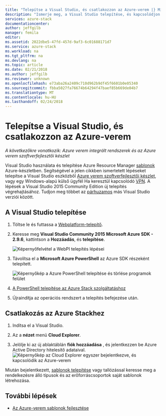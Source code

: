 ```yaml
---
title: "Telepítse a Visual Studio, és csatlakozzon az Azure-verem |} Microsoft Docs"
description: "Ismerje meg, a Visual Studio telepítése, és kapcsolódjon az Azure-verem szükséges lépések"
services: azure-stack
documentationcenter: 
author: jeffgilb
manager: femila
editor: 
ms.assetid: 2022dbe5-47fd-457d-9af3-6c01688171d7
ms.service: azure-stack
ms.workload: na
ms.tgt_pltfrm: na
ms.devlang: na
ms.topic: article
ms.date: 02/21/2018
ms.author: jeffgilb
ms.reviewer: unknown
ms.openlocfilehash: e73aba26a2409c710d962b9df45f6601b0e05340
ms.sourcegitcommit: fbba5027fa76674b64294f47baef85b669de04b7
ms.translationtype: MT
ms.contentlocale: hu-HU
ms.lasthandoff: 02/24/2018
---
```

# <a name="install-visual-studio-and-connect-to-azure-stack"></a>Telepítse a Visual Studio, és csatlakozzon az Azure-verem

*A következőkre vonatkozik: Azure verem integrált rendszerek és az Azure verem szoftverfejlesztői készlet*

Visual Studio használata és telepítése Azure Resource Manager [sablonok](user/azure-stack-arm-templates.md) Azure-készletben. Segítségével a jelen cikkben ismertetett lépéseket telepítse a Visual Studio eszközből [Azure verem szoftverfejlesztői készlet](azure-stack-connect-azure-stack.md#connect-to-azure-stack-with-remote-desktop), vagy egy Windows-alapú külső ügyfél Ha keresztül kapcsolódó [VPN](azure-stack-connect-azure-stack.md#connect-to-azure-stack-with-vpn). A lépések a Visual Studio 2015 Community Edition új telepítés végrehajtásához. Tudjon meg többet az [párhuzamos](https://msdn.microsoft.com/library/ms246609.aspx) más Visual Studio verziói között.

## <a name="install-visual-studio"></a>A Visual Studio telepítése
1. Töltse le és futtassa a [Webplatform-telepítő](https://www.microsoft.com/web/downloads/platform.aspx).             
2. Keresse meg **Visual Studio Community 2015 Microsoft Azure SDK - 2.9.6**, kattintson a **Hozzáadás**, és **telepítése**.

    ![Képernyőfelvétel a WebPI telepítés lépései](./media/azure-stack-install-visual-studio/image1.png) 

3. Távolítsa el a **Microsoft Azure PowerShell** az Azure SDK részeként telepített.

    ![Képernyőkép a Azure PowerShell telepítése és törlése programok felület](./media/azure-stack-install-visual-studio/image2.png) 

4. [A PowerShell telepítése az Azure Stack szolgáltatáshoz](azure-stack-powershell-install.md)

5. Újraindítja az operációs rendszert a telepítés befejezése után.

## <a name="connect-to-azure-stack"></a>Csatlakozás az Azure Stackhez

1. Indítsa el a Visual Studio.

2. Az a **nézet** menü **Cloud Explorer**.

3. Jelölje ki az új ablaktáblán **fiók hozzáadása** , és jelentkezzen be Azure Active Directory hitelesítő adataival.  
    ![Képernyőkép az Cloud Explorer egyszer bejelentkezve, és kapcsolódik az Azure-verem](./media/azure-stack-install-visual-studio/image6.png)

Miután bejelentkezett, [sablonok telepítése](user/azure-stack-deploy-template-visual-studio.md) vagy tallózással keresse meg a rendelkezésre álló típusok és az erőforráscsoportok saját sablonok létrehozása.  

## <a name="next-steps"></a>További lépések

 - [Az Azure-verem sablonok fejlesztése](user/azure-stack-develop-templates.md)

